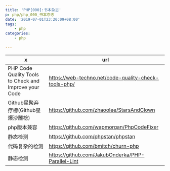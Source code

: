 ```yaml
---
title: 'PHP[000]:书本杂志'
p: php/php_000_书本杂志
date: '2019-07-01T23:20:09+08:00'
tags:
    - php
categories:
    - php

---
```




| x                                                     | url                                                  |
|-------------------------------------------------------|------------------------------------------------------|
| PHP Code Quality Tools to Check and Improve your Code | https://web-techno.net/code-quality-check-tools-php/ |
| Github星聚弃疗榜(Github星爆沙雕榜)                    | https://github.com/zhaoolee/StarsAndClown            |
| php版本兼容                                           | https://github.com/wapmorgan/PhpCodeFixer            |
| 静态检测                                              | https://github.com/phpstan/phpstan                   |
| 代码复杂的检测                                        | https://github.com/bmitch/churn-php                  |
| 静态检测                                              | https://github.com/JakubOnderka/PHP-Parallel-Lint    |
